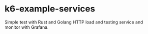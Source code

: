 # k6-example-services
Simple test with Rust and Golang HTTP load and testing service and monitor with Grafana.
